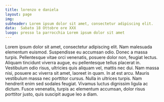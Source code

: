 ```yaml
---
title: lorenzo e daniela
layout: page
img: 
subheader: Lorem ipsum dolor sit amet, consectetur adipiscing elit.
data:  Sabato 18 Ottobre ore XXX
luogo: presso la parrocchia Lorem ipsum dolor sit amet
---
```


Lorem ipsum dolor sit amet, consectetur adipiscing elit. Nam malesuada elementum euismod. Suspendisse eu accumsan odio. Donec a massa turpis. Pellentesque vitae orci venenatis, posuere dolor non, feugiat lectus. Aliquam tincidunt viverra augue, eu pellentesque tellus placerat in. Vestibulum odio risus, ultricies quis aliquam vel, mattis nec dui. Nam massa nisi, posuere ac viverra sit amet, laoreet in quam. In at est arcu. Mauris vestibulum massa nec porttitor cursus. Nulla in ultrices turpis. Nam hendrerit enim sed sodales feugiat. Vivamus luctus dignissim ligula ac dictum. Fusce venenatis, turpis ac elementum accumsan, dolor risus porttitor justo, quis suscipit augue leo a diam.

